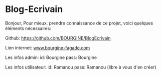 # Blog-Ecrivain

Bonjour, 
Pour mieux, prendre connaissance de ce projet, voici quelques éléments nécessaires:



Github: https://github.com/BOURGINE/BlogEcrivain

Lien internet: www.bourgine-fagade.com

Les infos admin:
id: Bourgine
pass: Bourgine

Les infos utilisateur:
id: Ramanou
pass: Ramanou
(libre à vous d'en créer)


